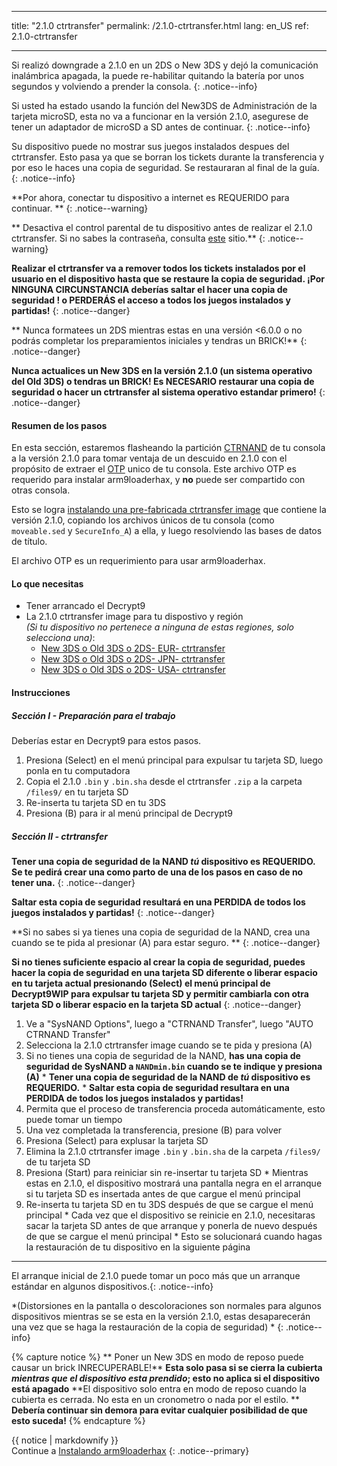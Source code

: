 * * *

title: "2.1.0 ctrtransfer" permalink: /2.1.0-ctrtransfer.html lang: en_US ref: 2.1.0-ctrtransfer

* * *

Si realizó downgrade a 2.1.0 en un 2DS o New 3DS y dejó la comunicación inalámbrica apagada, la puede re-habilitar quitando la batería por unos segundos y volviendo a prender la consola. {: .notice--info}

Si usted ha estado usando la función del New3DS de Administración de la tarjeta microSD, esta no va a funcionar en la versión 2.1.0, asegurese de tener un adaptador de microSD a SD antes de continuar. {: .notice--info}

Su dispositivo puede no mostrar sus juegos instalados despues del ctrtransfer. Esto pasa ya que se borran los tickets durante la transferencia y por eso le haces una copia de seguridad. Se restauraran al final de la guía. {: .notice--info}

**Por ahora, conectar tu dispositivo a internet es REQUERIDO para continuar. ** {: .notice--warning}

** Desactiva el control parental de tu dispositivo antes de realizar el 2.1.0 ctrtransfer. Si no sabes la contraseña, consulta [este](https://mkey.salthax.org/) sitio.** {: .notice--warning}

**Realizar el ctrtransfer va a remover todos los tickets instalados por el usuario en el dispositivo hasta que se restaure la copia de seguridad. ¡Por NINGUNA CIRCUNSTANCIA deberías saltar el hacer una copia de seguridad ! o PERDERÁS el acceso a todos los juegos instalados y partidas!** {: .notice--danger}

** Nunca formatees un 2DS mientras estas en una versión <6.0.0 o no podrás completar los preparamientos iniciales y tendras un BRICK!** {: .notice--danger}

**Nunca actualices un New 3DS en la versión 2.1.0 (un sistema operativo del Old 3DS) o tendras un BRICK! Es NECESARIO restaurar una copia de seguridad o hacer un ctrtransfer al sistema operativo estandar primero!** {: .notice--danger}

#### Resumen de los pasos

En esta sección, estaremos flasheando la partición [CTRNAND](https://www.3dbrew.org/wiki/Flash_Filesystem#CTR_partition) de tu consola a la versión 2.1.0 para tomar ventaja de un descuido en 2.1.0 con el propósito de extraer el [OTP](otp-info) unico de tu consola. Este archivo OTP es requerido para instalar arm9loaderhax, y **no** puede ser compartido con otras consola.

Esto se logra [instalando una pre-fabricada ctrtransfer image](https://www.reddit.com/r/3dshacks/comments/4zhe4a/) que contiene la versión 2.1.0, copiando los archivos únicos de tu consola (como `moveable.sed` y `SecureInfo_A`) a ella, y luego resolviendo las bases de datos de título.

El archivo OTP es un requerimiento para usar arm9loaderhax.

#### Lo que necesitas

* Tener arrancado el Decrypt9
* La 2.1.0 ctrtransfer image para tu dispostivo y región  
    *(Si tu dispositivo no pertenece a ninguna de estas regiones, solo selecciona una)*: 
    * [New 3DS o Old 3DS o 2DS- EUR- ctrtransfer](magnet:?xt=urn:btih:89acc9c1b488b8b38251de0ddf07975d6bd354a1&dn=2.1.0-4E%5Fctrtransfer%5Fo3ds.zip&tr=udp%3A%2F%2Ftracker.coppersurfer.tk%3A6969%2Fannounce&tr=udp%3A%2F%2Ftracker.opentrackr.org%3A1337%2Fannounce&tr=http%3A%2F%2Ftracker.opentrackr.org%3A1337%2Fannounce&tr=udp%3A%2F%2Fzer0day.ch%3A1337%2Fannounce&tr=udp%3A%2F%2Ftracker.leechers-paradise.org%3A6969%2Fannounce&tr=http%3A%2F%2Fexplodie.org%3A6969%2Fannounce&tr=udp%3A%2F%2Fexplodie.org%3A6969%2Fannounce&tr=udp%3A%2F%2F9.rarbg.com%3A2710%2Fannounce&tr=udp%3A%2F%2Fp4p.arenabg.com%3A1337%2Fannounce&tr=http%3A%2F%2Fp4p.arenabg.com%3A1337%2Fannounce&tr=udp%3A%2F%2Ftracker.aletorrenty.pl%3A2710%2Fannounce&tr=http%3A%2F%2Ftracker.aletorrenty.pl%3A2710%2Fannounce&tr=http%3A%2F%2Ftracker1.wasabii.com.tw%3A6969%2Fannounce&tr=http%3A%2F%2Ftracker.baravik.org%3A6970%2Fannounce&tr=http%3A%2F%2Ftracker.tfile.me%2Fannounce&tr=udp%3A%2F%2Ftorrent.gresille.org%3A80%2Fannounce&tr=http%3A%2F%2Ftorrent.gresille.org%2Fannounce&tr=udp%3A%2F%2Ftracker.yoshi210.com%3A6969%2Fannounce&tr=udp%3A%2F%2Ftracker.tiny-vps.com%3A6969%2Fannounce&tr=udp%3A%2F%2Ftracker.filetracker.pl%3A8089%2Fannounce) 
    * [New 3DS o Old 3DS o 2DS- JPN- ctrtransfer](magnet:?xt=urn:btih:3dbb9c9c85a33c6242f424dcbaebcacdd8a5912b&dn=2.1.0-4J%5Fctrtransfer%5Fo3ds.zip&tr=udp%3A%2F%2Ftracker.coppersurfer.tk%3A6969%2Fannounce&tr=udp%3A%2F%2Ftracker.opentrackr.org%3A1337%2Fannounce&tr=http%3A%2F%2Ftracker.opentrackr.org%3A1337%2Fannounce&tr=udp%3A%2F%2Fzer0day.ch%3A1337%2Fannounce&tr=udp%3A%2F%2Ftracker.leechers-paradise.org%3A6969%2Fannounce&tr=http%3A%2F%2Fexplodie.org%3A6969%2Fannounce&tr=udp%3A%2F%2Fexplodie.org%3A6969%2Fannounce&tr=udp%3A%2F%2F9.rarbg.com%3A2710%2Fannounce&tr=udp%3A%2F%2Fp4p.arenabg.com%3A1337%2Fannounce&tr=http%3A%2F%2Fp4p.arenabg.com%3A1337%2Fannounce&tr=udp%3A%2F%2Ftracker.aletorrenty.pl%3A2710%2Fannounce&tr=http%3A%2F%2Ftracker.aletorrenty.pl%3A2710%2Fannounce&tr=http%3A%2F%2Ftracker1.wasabii.com.tw%3A6969%2Fannounce&tr=http%3A%2F%2Ftracker.baravik.org%3A6970%2Fannounce&tr=http%3A%2F%2Ftracker.tfile.me%2Fannounce&tr=udp%3A%2F%2Ftorrent.gresille.org%3A80%2Fannounce&tr=http%3A%2F%2Ftorrent.gresille.org%2Fannounce&tr=udp%3A%2F%2Ftracker.yoshi210.com%3A6969%2Fannounce&tr=udp%3A%2F%2Ftracker.tiny-vps.com%3A6969%2Fannounce&tr=udp%3A%2F%2Ftracker.filetracker.pl%3A8089%2Fannounce) 
    * [New 3DS o Old 3DS o 2DS- USA- ctrtransfer](magnet:?xt=urn:btih:1609ce9ee7b0ed9b6dea0b3e7cca4fc52dad6ff4&dn=2.1.0-4U%5Fctrtransfer%5Fo3ds.zip&tr=udp%3A%2F%2Ftracker.coppersurfer.tk%3A6969%2Fannounce&tr=udp%3A%2F%2Ftracker.opentrackr.org%3A1337%2Fannounce&tr=http%3A%2F%2Ftracker.opentrackr.org%3A1337%2Fannounce&tr=udp%3A%2F%2Fzer0day.ch%3A1337%2Fannounce&tr=udp%3A%2F%2Ftracker.leechers-paradise.org%3A6969%2Fannounce&tr=http%3A%2F%2Fexplodie.org%3A6969%2Fannounce&tr=udp%3A%2F%2Fexplodie.org%3A6969%2Fannounce&tr=udp%3A%2F%2F9.rarbg.com%3A2710%2Fannounce&tr=udp%3A%2F%2Fp4p.arenabg.com%3A1337%2Fannounce&tr=http%3A%2F%2Fp4p.arenabg.com%3A1337%2Fannounce&tr=udp%3A%2F%2Ftracker.aletorrenty.pl%3A2710%2Fannounce&tr=http%3A%2F%2Ftracker.aletorrenty.pl%3A2710%2Fannounce&tr=http%3A%2F%2Ftracker1.wasabii.com.tw%3A6969%2Fannounce&tr=http%3A%2F%2Ftracker.baravik.org%3A6970%2Fannounce&tr=http%3A%2F%2Ftracker.tfile.me%2Fannounce&tr=udp%3A%2F%2Ftorrent.gresille.org%3A80%2Fannounce&tr=http%3A%2F%2Ftorrent.gresille.org%2Fannounce&tr=udp%3A%2F%2Ftracker.yoshi210.com%3A6969%2Fannounce&tr=udp%3A%2F%2Ftracker.tiny-vps.com%3A6969%2Fannounce&tr=udp%3A%2F%2Ftracker.filetracker.pl%3A8089%2Fannounce)

#### Instrucciones

##### Sección I - Preparación para el trabajo

Deberías estar en Decrypt9 para estos pasos.

  1. Presiona (Select) en el menú principal para expulsar tu tarjeta SD, luego ponla en tu computadora
  2. Copia el 2.1.0 `.bin` y `.bin.sha` desde el ctrtransfer `.zip` a la carpeta `/files9/` en tu tarjeta SD
  3. Re-inserta tu tarjeta SD en tu 3DS
  4. Presiona (B) para ir al menú principal de Decrypt9

##### Sección II - ctrtransfer

**Tener una copia de seguridad de la NAND *tú* dispositivo es REQUERIDO. Se te pedirá crear una como parto de una de los pasos en caso de no tener una.** {: .notice--danger}

**Saltar esta copia de seguridad resultará en una PERDIDA de todos los juegos instalados y partidas!** {: .notice--danger}

**Si no sabes si ya tienes una copia de seguridad de la NAND, crea una cuando se te pida al presionar (A) para estar seguro. ** {: .notice--danger}

**Si no tienes suficiente espacio al crear la copia de seguridad, puedes hacer la copia de seguridad en una tarjeta SD diferente o liberar espacio en tu tarjeta actual presionando (Select) el menú principal de Decrypt9WIP para expulsar tu tarjeta SD y permitir cambiarla con otra tarjeta SD o liberar espacio en la tarjeta SD actual** {: .notice--danger}

  1. Ve a "SysNAND Options", luego a "CTRNAND Transfer", luego "AUTO CTRNAND Transfer"
  2. Selecciona la 2.1.0 ctrtransfer image cuando se te pida y presiona (A)
  3. Si no tienes una copia de seguridad de la NAND, **has una copia de seguridad de SysNAND a `NANDmin.bin` cuando se te indique y presiona (A)** 
    * **Tener una copia de seguridad de la NAND de *tú* dispositivo es REQUERIDO.**
    * **Saltar esta copia de seguridad resultara en una PERDIDA de todos los juegos instalados y partidas!**
  4. Permita que el proceso de transferencia proceda automáticamente, esto puede tomar un tiempo
  5. Una vez completada la transferencia, presione (B) para volver
  6. Presiona (Select) para explusar la tarjeta SD
  7. Elimina la 2.1.0 ctrtransfer image `.bin` y `.bin.sha` de la carpeta `/files9/` de tu tarjeta SD
  8. Presiona (Start) para reiniciar sin re-insertar tu tarjeta SD 
    * Mientras estas en 2.1.0, el dispositivo mostrará una pantalla negra en el arranque si tu tarjeta SD es insertada antes de que cargue el menú principal
  9. Re-inserta tu tarjeta SD en tu 3DS después de que se cargue el menú principal 
    * Cada vez que el dispositivo se reinicie en 2.1.0, necesitaras sacar la tarjeta SD antes de que arranque y ponerla de nuevo después de que se cargue el menú principal
    * Esto se solucionará cuando hagas la restauración de tu dispositivo en la siguiente página

* * *

El arranque inicial de 2.1.0 puede tomar un poco más que un arranque estándar en algunos dispositivos.{: .notice--info}

*(Distorsiones en la pantalla o descoloraciones son normales para algunos dispositivos mientras se se esta en la versión 2.1.0, estas desaparecerán una vez que se haga la restauración de la copia de seguridad) * {: .notice--info}

{% capture notice %} ** Poner un New 3DS en modo de reposo puede causar un brick INRECUPERABLE!** **Esta solo pasa si se cierra la cubierta *mientras que el dispositivo esta prendido*; esto no aplica si el dispositivo está apagado** **El dispositivo solo entra en modo de reposo cuando la cubierta es cerrada. No esta en un cronometro o nada por el estilo. ** **Debería continuar sin demora para evitar cualquier posibilidad de que esto suceda!** {% endcapture %}<div class="notice--danger">{{ notice | markdownify }}</div>Continue a [Instalando arm9loaderhax](installing-arm9loaderhax) {: .notice--primary}